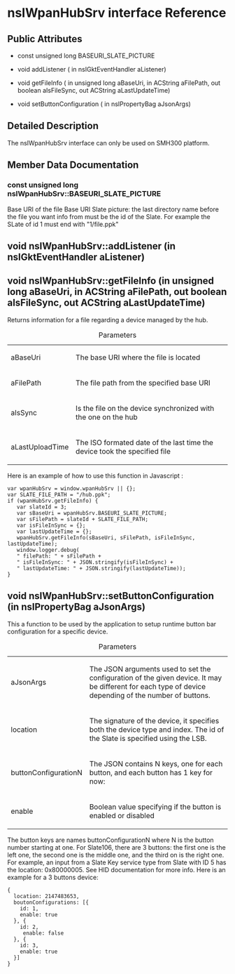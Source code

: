 nsIWpanHubSrv interface Reference
=================================

Public Attributes
-----------------

-   const unsigned long BASEURI\_SLATE\_PICTURE

-   void addListener ( in nsIGktEventHandler aListener)

<!-- -->

-   void getFileInfo ( in unsigned long aBaseUri, in ACString aFilePath, out boolean aIsFileSync, out ACString aLastUpdateTime)

<!-- -->

-   void setButtonConfiguration ( in nsIPropertyBag aJsonArgs)

Detailed Description
--------------------

The nsIWpanHubSrv interface can only be used on SMH300 platform.

Member Data Documentation
-------------------------

### const unsigned long nsIWpanHubSrv::BASEURI\_SLATE\_PICTURE

Base URI of the file Base URI Slate picture: the last directory name before the file you want info from must be the id of the Slate. For example the SLate of id 1 must end with "1/file.ppk"

void nsIWpanHubSrv::addListener (in nsIGktEventHandler aListener)
-----------------------------------------------------------------

void nsIWpanHubSrv::getFileInfo (in unsigned long aBaseUri, in ACString aFilePath, out boolean aIsFileSync, out ACString aLastUpdateTime)
-----------------------------------------------------------------------------------------------------------------------------------------

Returns information for a file regarding a device managed by the hub.

<table>
<caption>Parameters</caption>
<colgroup>
<col width="20%" />
<col width="80%" />
</colgroup>
<tbody>
<tr class="odd">
<td align="left">aBaseUri</td>
<td align="left"><p>The base URI where the file is located</p></td>
</tr>
<tr class="even">
<td align="left">aFilePath</td>
<td align="left"><p>The file path from the specified base URI</p></td>
</tr>
<tr class="odd">
<td align="left">aIsSync</td>
<td align="left"><p>Is the file on the device synchronized with the one on the hub</p></td>
</tr>
<tr class="even">
<td align="left">aLastUploadTime</td>
<td align="left"><p>The ISO formated date of the last time the device took the specified file</p></td>
</tr>
</tbody>
</table>

Here is an example of how to use this function in Javascript :

    var wpanHubSrv = window.wpanHubSrv || {};
    var SLATE_FILE_PATH = "/hub.ppk";
    if (wpanHubSrv.getFileInfo) {
       var slateId = 3;
       var sBaseUri = wpanHubSrv.BASEURI_SLATE_PICTURE;
       var sFilePath = slateId + SLATE_FILE_PATH;
       var isFileInSync = {};
       var lastUpdateTime = {};
       wpanHubSrv.getFileInfo(sBaseUri, sFilePath, isFileInSync, lastUpdateTime);
       window.logger.debug(
       " filePath: " + sFilePath +
       " isFileInSync: " + JSON.stringify(isFileInSync) +
       " lastUpdateTime: " + JSON.stringify(lastUpdateTime));
    }

void nsIWpanHubSrv::setButtonConfiguration (in nsIPropertyBag aJsonArgs)
------------------------------------------------------------------------

This a function to be used by the application to setup runtime button bar configuration for a specific device.

<table>
<caption>Parameters</caption>
<colgroup>
<col width="20%" />
<col width="80%" />
</colgroup>
<tbody>
<tr class="odd">
<td align="left">aJsonArgs</td>
<td align="left"><p>The JSON arguments used to set the configuration of the given device. It may be different for each type of device depending of the number of buttons.</p></td>
</tr>
<tr class="even">
<td align="left">location</td>
<td align="left"><p>The signature of the device, it specifies both the device type and index. The id of the Slate is specified using the LSB.</p></td>
</tr>
<tr class="odd">
<td align="left">buttonConfigurationN</td>
<td align="left"><p>The JSON contains N keys, one for each button, and each button has 1 key for now:</p></td>
</tr>
<tr class="even">
<td align="left">enable</td>
<td align="left"><p>Boolean value specifying if the button is enabled or disabled</p></td>
</tr>
</tbody>
</table>

The button keys are names buttonConfigurationN where N is the button number starting at one. For Slate106, there are 3 buttons: the first one is the left one, the second one is the middle one, and the third on is the right one. For example, an input from a Slate Key service type from Slate with ID 5 has the location: 0x80000005. See HID documentation for more info. Here is an example for a 3 buttons device:

    {
      location: 2147483653,
      boutonConfigurations: [{
        id: 1,
        enable: true
      }, {
        id: 2,
         enable: false
      }, {
        id: 3,
        enable: true
      }]
    }
